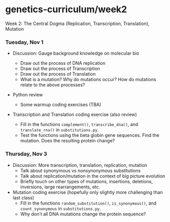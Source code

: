 # genetics-curriculum/week2
Week 2: The Central Dogma (Replication, Transcription, Translation), Mutation  

### Tuesday, Nov 1
- Discussion: Gauge background knowledge on molecular bio
  + Draw out the process of DNA replication
  + Draw out the process of Transcription
  + Draw out the process of Translation
  + What is a mutation? Why do mutations occur? How do mutations relate to the above processes?  

- Python review
  + Some warmup coding exercises (TBA)  

- Transcription and Translation coding exercise (also review)
  + Fill in the functions `complement()`, `transcribe_dna()`, and `translate_rna()` in `substitutions.py`.
  + Test the functions using the beta globin gene sequences. Find the mutation. Does the resulting protein change?

### Thursday, Nov 3
- Discussion: More transcription, translation, replication, mutation
  + Talk about synonymous vs nonsynonymous substitutions
  + Talk about replication/mutation in the context of big picture evolution
  + Briefly touch on other types of mutations, insertions, deletions, inversions, large rearrangements, etc.
- Mutation coding exercise (hopefully only slightly more challenging than last class)
  + Fill in the functions `random_substitution()`, `is_synonymous()`, and `count_synonymous` in `substitutions.py`.
  + Why don't all DNA mutations change the protein sequence?
